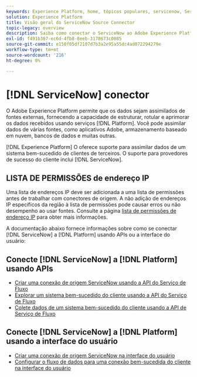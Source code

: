 ```yaml
---
keywords: Experience Platform, home, tópicos populares, servicenow, ServiceNow
solution: Experience Platform
title: Visão geral do ServiceNow Source Connector
topic-legacy: overview
description: Saiba como conectar o ServiceNow ao Adobe Experience Platform usando APIs ou a interface do usuário.
exl-id: f491b367-ec6d-4fb8-8eeb-3178673c0085
source-git-commit: e150f05df2107d7b3a2e95a55dc4ad072294279e
workflow-type: tm+mt
source-wordcount: '216'
ht-degree: 0%

---
```


# [!DNL ServiceNow] conector

O Adobe Experience Platform permite que os dados sejam assimilados de fontes externas, fornecendo a capacidade de estruturar, rotular e aprimorar os dados recebidos usando serviços [!DNL Platform]. Você pode assimilar dados de várias fontes, como aplicativos Adobe, armazenamento baseado em nuvem, bancos de dados e muitas outras.

[!DNL Experience Platform] O oferece suporte para assimilar dados de um sistema bem-sucedido de clientes de terceiros. O suporte para provedores de sucesso do cliente inclui [!DNL ServiceNow].

## LISTA DE PERMISSÕES de endereço IP

Uma lista de endereços IP deve ser adicionada a uma lista de permissões antes de trabalhar com conectores de origem. A não adição de endereços IP específicos da região à lista de permissões pode causar erros ou não desempenho ao usar fontes. Consulte a página [lista de permissões de endereço IP](../../ip-address-allow-list.md) para obter mais informações.

A documentação abaixo fornece informações sobre como se conectar [!DNL ServiceNow] a [!DNL Platform] usando APIs ou a interface do usuário:

## Conecte [!DNL ServiceNow] a [!DNL Platform] usando APIs

- [Criar uma conexão de origem ServiceNow usando a API do Serviço de Fluxo](../../tutorials/api/create/customer-success/servicenow.md)
- [Explorar um sistema bem-sucedido do cliente usando a API do Serviço de Fluxo](../../tutorials/api/explore/customer-success.md)
- [Colete dados de um sistema bem-sucedido do cliente usando a API de Serviço de Fluxo](../../tutorials/api/collect/customer-success.md)

## Conecte [!DNL ServiceNow] a [!DNL Platform] usando a interface do usuário

- [Criar uma conexão de origem ServiceNow na interface do usuário](../../tutorials/ui/create/customer-success/servicenow.md)
- [Configurar o fluxo de dados para uma conexão bem-sucedida do cliente na interface do usuário](../../tutorials/ui/dataflow/customer-success.md)
